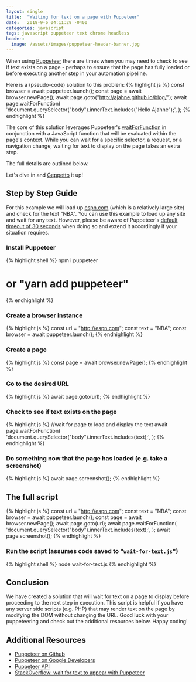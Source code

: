 ```yaml
---
layout: single
title:  "Waiting for text on a page with Puppeteer"
date:   2018-9-6 04:11:29 -0400
categories: javascript
tags: javascript puppeteer text chrome headless
header:
  image: /assets/images/puppeteer-header-banner.jpg
---
```

When using [Puppeteer](https://github.com/GoogleChrome/puppeteer) there are times when you may need to check to see if text exists on a page - perhaps to ensure that the page has fully loaded or before executing another step in your automation pipeline.   

Here is a (pseudo-code) solution to this problem:
{% highlight js %}
const browser = await puppeteer.launch();
const page = await browser.newPage();
await page.goto("http://ajahne.github.io/blog/");
await page.waitForFunction(
  'document.querySelector("body").innerText.includes("Hello Ajahne");',
);
{% endhighlight %}

The core of this solution leverages Puppeteer's [waitForFunction](https://github.com/GoogleChrome/puppeteer/blob/v1.8.0/docs/api.md#pagewaitforfunctionpagefunction-options-args) in conjunction with a JavaScript function that will be evaluated within the page's context.  While you can wait for a specific selector, a request, or a navigation change, waiting for text to display on the page takes an extra step.  

The full details are outlined below.

Let's dive in and [Geppetto](https://en.wikipedia.org/wiki/Mister_Geppetto) it up!  

## Step by Step Guide
For this example we will load up [espn.com](http://www.espn.com) (which is a relatively large site) and check for the text "NBA". You can use this example to load up any site and wait for any text.  However, please be aware of Puppeteer's [default timeout of 30 seconds](https://github.com/GoogleChrome/puppeteer/blob/v1.8.0/docs/api.md#pagesetdefaultnavigationtimeouttimeout) when doing so and extend it accordingly if your situation requires.

### Install Puppeteer
{% highlight shell %}
npm i puppeteer
# or "yarn add puppeteer"
{% endhighlight %}

### Create a browser instance
{% highlight js %}
const url = "http://espn.com";
const text = "NBA";
const browser = await puppeteer.launch();
{% endhighlight %}

### Create a page
{% highlight js %}
const page = await browser.newPage();
{% endhighlight %}

### Go to the desired URL
{% highlight js %}
await page.goto(url);
{% endhighlight %}

### Check to see if text exists on the page
{% highlight js %}
//wait for page to load and display the text
await page.waitForFunction(
  'document.querySelector("body").innerText.includes(text);',
);
{% endhighlight %}

### Do something now that the page has loaded (e.g. take a screenshot)
{% highlight js %}
await page.screenshot();
{% endhighlight %}

## The full script
{% highlight js %}
const url = "http://espn.com";
const text = "NBA";
const browser = await puppeteer.launch();
const page = await browser.newPage();
await page.goto(url);
await page.waitForFunction(
  'document.querySelector("body").innerText.includes(text);',
);
await page.screenshot();
{% endhighlight %}

### Run the script (assumes code saved to "`wait-for-text.js`")
{% highlight shell %}
node wait-for-text.js
{% endhighlight %}

## Conclusion
We have created a solution that will wait for text on a page to display before proceeding to the next step in execution.  This script is helpful if you have any server side scripts (e.g. PHP) that may render text on the page by modifying the DOM without changing the URL.  Good luck with your puppeteering and check out the additional resources below.  Happy coding!

## Additional Resources
- [Puppeteer on Github](https://github.com/GoogleChrome/puppeteer)
- [Puppeteer on Google Developers](https://developers.google.com/web/tools/puppeteer/)
- [Puppeteer API](https://github.com/GoogleChrome/puppeteer/blob/v1.8.0/docs/api.md)
- [StackOverflow: wait for text to appear with Puppeteer](https://stackoverflow.com/questions/46825300/wait-for-text-to-appear-when-using-puppeteer/46825433)
